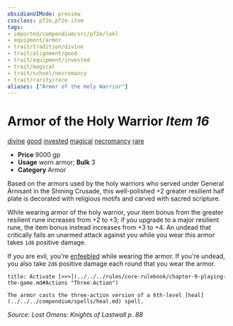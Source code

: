 ```yaml
---
obsidianUIMode: preview
cssclass: pf2e,pf2e-item
tags:
- imported/compendium/src/pf2e/lokl
- equipment/armor
- trait/tradition/divine
- trait/alignment/good
- trait/equipment/invested
- trait/magical
- trait/school/necromancy
- trait/rarity/rare
aliases: ["Armor of the Holy Warrior"]
---
```

# Armor of the Holy Warrior *Item 16*  
[divine](divine.md)  [good](good.md)  [invested](invested.md)  [magical](magical.md)  [necromancy](necromancy.md)  [rare](rare.md)  

- **Price** 9000 gp
- **Usage** worn armor; **Bulk** 3
- **Category** Armor

Based on the armors used by the holy warriors who served under General Arnisant in the Shining Crusade, this well-polished +2 greater resilient half plate is decorated with religious motifs and carved with sacred scripture.

While wearing armor of the holy warrior, your item bonus from the greater resilient rune increases from +2 to +3; if you upgrade to a major resilient rune, the item bonus instead increases from +3 to +4. An undead that critically fails an unarmed attack against you while you wear this armor takes `1d6` positive damage.

If you are evil, you're [enfeebled](conditions.md#Enfeebled) while wearing the armor. If you're undead, you also take `2d6` positive damage each round that you wear the armor.

```ad-embed-ability
title: Activate [>>>](../../../rules/core-rulebook/chapter-9-playing-the-game.md#Actions "Three-Action")

The armor casts the three-action version of a 6th-level [heal](../../../compendium/spells/heal.md) spell.
```

*Source: Lost Omens: Knights of Lastwall p. 88*
